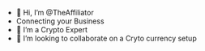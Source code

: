- 👋 Hi, I’m @TheAffiliator
- Connecting your Business 
- 🌱 I’m a Crypto Expert
- 💞️ I’m looking to collaborate on a Cryto currency setup
